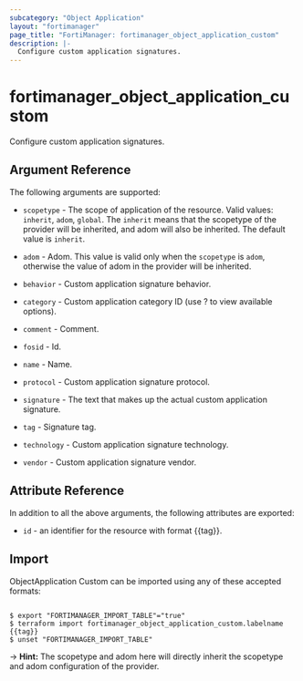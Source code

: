 ```yaml
---
subcategory: "Object Application"
layout: "fortimanager"
page_title: "FortiManager: fortimanager_object_application_custom"
description: |-
  Configure custom application signatures.
---
```


# fortimanager_object_application_custom
Configure custom application signatures.

## Argument Reference


The following arguments are supported:

* `scopetype` - The scope of application of the resource. Valid values: `inherit`, `adom`, `global`. The `inherit` means that the scopetype of the provider will be inherited, and adom will also be inherited. The default value is `inherit`.
* `adom` - Adom. This value is valid only when the `scopetype` is `adom`, otherwise the value of adom in the provider will be inherited.

* `behavior` - Custom application signature behavior.
* `category` - Custom application category ID (use ? to view available options).
* `comment` - Comment.
* `fosid` - Id.
* `name` - Name.
* `protocol` - Custom application signature protocol.
* `signature` - The text that makes up the actual custom application signature.
* `tag` - Signature tag.
* `technology` - Custom application signature technology.
* `vendor` - Custom application signature vendor.


## Attribute Reference

In addition to all the above arguments, the following attributes are exported:
* `id` - an identifier for the resource with format {{tag}}.

## Import

ObjectApplication Custom can be imported using any of these accepted formats:
```

$ export "FORTIMANAGER_IMPORT_TABLE"="true"
$ terraform import fortimanager_object_application_custom.labelname {{tag}}
$ unset "FORTIMANAGER_IMPORT_TABLE"
```
-> **Hint:** The scopetype and adom here will directly inherit the scopetype and adom configuration of the provider.

